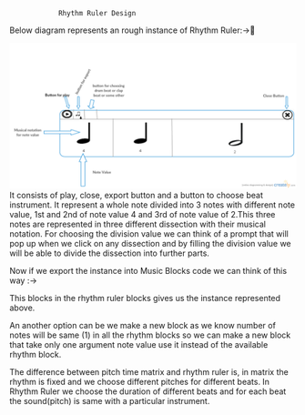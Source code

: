 				Rhythm Ruler Design
Below diagram represents an rough instance of Rhythm Ruler:->

![alt tag](https://raw.githubusercontent.com/hemantkasat/GSoC-design/master/RhythmRuler/Rhythm-Ruler-Design.png)
It consists of play, close, export button and a button to choose beat instrument. It represent a whole note divided into 3 notes with different note value, 1st and 2nd of note value 4 and 3rd of note value of 2.This three notes are represented in three different dissection with their musical notation.
For choosing the division value we can think of a prompt that will pop up when we click on any dissection and by filling the division value we will be able to divide the dissection into further parts.

Now if we export the instance into Music Blocks code we can think of this way :->


This blocks in the rhythm ruler blocks gives us the instance represented above.

An another option can be we make a new block as we know number of notes will be same (1) in all the rhythm blocks so we can make a new block that take only one argument note value use it instead of the available rhythm block.

The difference between pitch time matrix and rhythm ruler is, in matrix the rhythm is fixed and we choose different pitches for different beats. In Rhythm Ruler we choose the duration of different beats and for each beat the sound(pitch) is same with a particular instrument.
